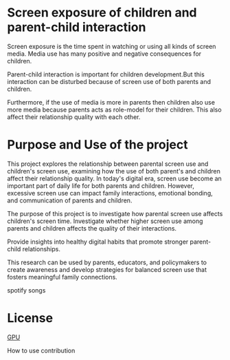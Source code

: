 # Screen exposure of children and parent-child interaction
Screen exposure is the time spent in watching or using all kinds of screen media. Media use has many positive and negative consequences for children.

Parent-child interaction is important for children development.But this interaction can be disturbed because of screen use of both parents and children.

Furthermore, if the use of media is more in parents then children also use more media because parents acts as role-model for their children. This also affect their relationship quality with each other.

# Purpose and Use of the project

This project explores the relationship between parental screen use and children's screen use, examining how the use of both parent's and children affect their relationship quality. In today's digital era, screen use become an important part of daily life for both parents and children. However, excessive screen use can impact family interactions, emotional bonding, and communication of parents and children.

The purpose of this project is to investigate how parental screen use affects children's screen time.
Investigate whether higher screen use among parents and children affects the quality of their interactions.

Provide insights into healthy digital habits that promote stronger parent-child relationships.

This research can be used by parents, educators, and policymakers to create awareness and develop strategies for balanced screen use that fosters meaningful family connections.



spotify songs

# License
[GPU](https://choosealicense.com/licenses/agpl-3.0/#)

How to use
contribution
